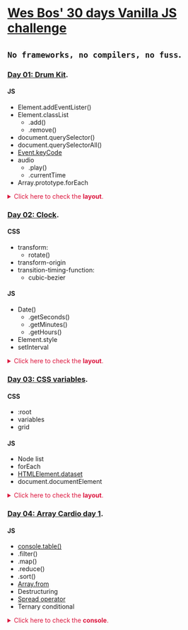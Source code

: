 # [Wes Bos' 30 days Vanilla JS challenge](https://javascript30.com/)

## `No frameworks, no compilers, no fuss`.

### [Day 01: Drum Kit](https://2y2son4.github.io/drum-kit-day01/).

#### **JS**

- Element.addEventLister()
- Element.classList
  - .add()
  - .remove()
- document.querySelector()
- document.querySelectorAll()
- [Event.keyCode](https://keycode.info/)
- audio
  - .play()
  - .currentTime
- Array.prototype.forEach

<p>
<details>
<summary style="color:crimson">Click here to check the <strong>layout</strong>.</summary>
<p align="left">
<img src="./readme-img/01.png">
</p>
</details>
</p>

### **[Day 02: Clock](https://2y2son4.github.io/clock-day02)**.

#### **CSS**

- transform:
  - rotate()
- transform-origin
- transition-timing-function:
  - cubic-bezier

#### **JS**

- Date()
  - .getSeconds()
  - .getMinutes()
  - .getHours()
- Element.style
- setInterval

<p>
<details>
<summary style="color:crimson">Click here to check the <strong>layout</strong>.</summary>
<p align="left">
<img src="./readme-img/02.png">
</p>
</details>
</p>

### **[Day 03: CSS variables](https://2y2son4.github.io/css-variables-day03)**.

#### **CSS**

- :root
- variables
- grid

#### **JS**

- Node list
- forEach
- [HTMLElement.dataset](https://developer.mozilla.org/en-US/docs/Web/API/HTMLOrForeignElement/dataset)
- document.documentElement

<p>
<details>
<summary style="color:crimson">Click here to check the <strong>layout</strong>.</summary>
<p align="left">
<img src="./readme-img/03.png">
</p>
</details>
</p>

### **[Day 04: Array Cardio day 1](https://2y2son4.github.io/array-cardio-day04)**.

#### **JS**

- [console.table()](https://developer.mozilla.org/en-US/docs/Web/API/Console/table)
- .filter()
- .map()
- .reduce()
- .sort()
- [Array.from](https://developer.mozilla.org/en-US/docs/Web/JavaScript/Reference/Global_Objects/Array/from)
- Destructuring
- [Spread operator](https://developer.mozilla.org/en-US/docs/Web/JavaScript/Reference/Operators/Spread_syntax)
- Ternary conditional

<p>
<details>
<summary style="color:crimson">Click here to check the <strong>console</strong>.</summary>
<p align="left">
<img src="./readme-img/04-console.gif">
</p>
</details>
</p>
